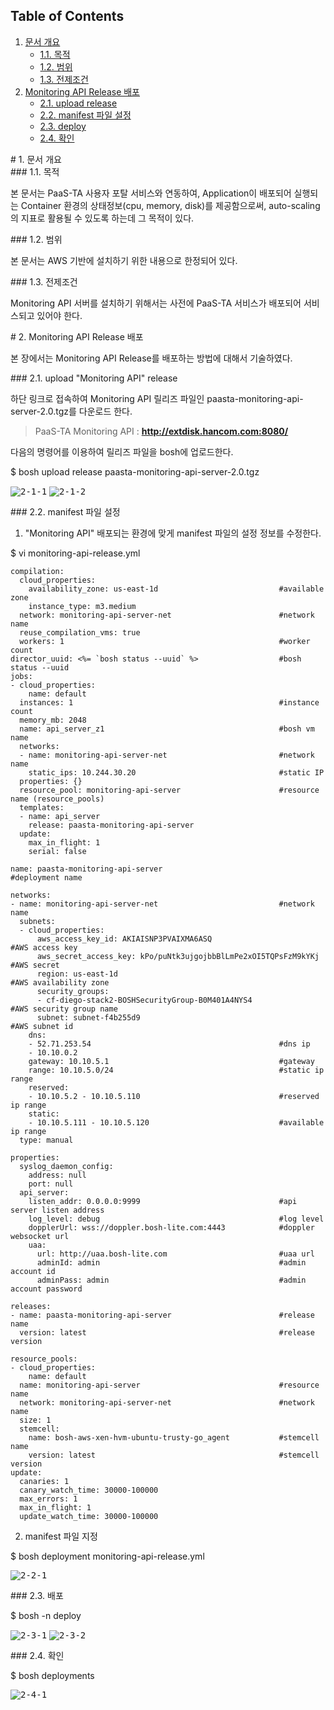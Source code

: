 ## Table of Contents
1. [문서 개요](#1)
     * [1.1. 목적](#2)
     * [1.2. 범위](#3)
     * [1.3. 전제조건](#4)
2. [Monitoring API Release 배포](#5)
     * [2.1.  upload release](#6)
     * [2.2.  manifest 파일 설정](#7)
     * [2.3.  deploy](#8)
     * [2.4.  확인](#9)

<div id='1'></div>
# 1. 문서 개요

<div id='2'></div>
### 1.1. 목적
      
본 문서는 PaaS-TA 사용자 포탈 서비스와 연동하여, Application이 배포되어 실행되는 Container 환경의 상태정보(cpu, memory, disk)를 제공함으로써, auto-scaling의 지표로 활용될 수 있도록 하는데 그 목적이 있다.

<div id='3'></div>
### 1.2. 범위
      
본 문서는 AWS 기반에 설치하기 위한 내용으로 한정되어 있다.

<div id='4'></div>
### 1.3. 전제조건
      
Monitoring API 서버를 설치하기 위해서는 사전에 PaaS-TA 서비스가 배포되어 서비스되고 있어야 한다.

<div id='5'></div>
# 2.  Monitoring API Release 배포

본 장에서는 Monitoring API Release를 배포하는 방법에 대해서 기술하였다.

<div id='6'></div>
### 2.1.  upload "Monitoring API" release

하단 링크로 접속하여 Monitoring API 릴리즈 파일인 paasta-monitoring-api-server-2.0.tgz를 다운로드 한다. 

>PaaS-TA Monitoring API : **<http://extdisk.hancom.com:8080/>**

다음의 명령어를 이용하여 릴리즈 파일을 bosh에 업로드한다.

$ bosh upload release paasta-monitoring-api-server-2.0.tgz

<kbd>![2-1-1]</kbd>
<kbd>![2-1-2]</kbd>

<div id='7'></div>
### 2.2.  manifest 파일 설정

1. "Monitoring API" 배포되는 환경에 맞게 manifest 파일의 설정 정보를 수정한다.

$ vi monitoring-api-release.yml

```
compilation:
  cloud_properties:
    availability_zone: us-east-1d							#available zone
    instance_type: m3.medium
  network: monitoring-api-server-net						#network name
  reuse_compilation_vms: true
  workers: 1												#worker count
director_uuid: <%= `bosh status --uuid` %>					#bosh status --uuid 
jobs:
- cloud_properties:
    name: default
  instances: 1												#instance count
  memory_mb: 2048
  name: api_server_z1										#bosh vm name
  networks:
  - name: monitoring-api-server-net							#network name
    static_ips: 10.244.30.20								#static IP
  properties: {}
  resource_pool: monitoring-api-server						#resource name (resource_pools)
  templates:
  - name: api_server
    release: paasta-monitoring-api-server
  update:
    max_in_flight: 1
    serial: false

name: paasta-monitoring-api-server							#deployment name

networks:
- name: monitoring-api-server-net							#network name
  subnets:
  - cloud_properties:
      aws_access_key_id: AKIAISNP3PVAIXMA6ASQ							#AWS access key
      aws_secret_access_key: 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	#AWS secret 
      region: us-east-1d												#AWS availability zone
      security_groups:		
      - cf-diego-stack2-BOSHSecurityGroup-B0M401A4NYS4 					#AWS security group name
      subnet: subnet-f4b255d9											#AWS subnet id
    dns:
    - 52.71.253.54											#dns ip
    - 10.10.0.2
    gateway: 10.10.5.1										#gateway 
    range: 10.10.5.0/24										#static ip range
    reserved:		
    - 10.10.5.2 - 10.10.5.110								#reserved ip range
    static:
    - 10.10.5.111 - 10.10.5.120								#available ip range
  type: manual

properties:
  syslog_daemon_config:
    address: null
    port: null
  api_server:
    listen_addr: 0.0.0.0:9999								#api server listen address
    log_level: debug										#log level
    dopplerUrl: wss://doppler.bosh-lite.com:4443			#doppler websocket url
    uaa:
      url: http://uaa.bosh-lite.com							#uaa url
      adminId: admin										#admin account id
      adminPass: admin										#admin account password

releases:
- name: paasta-monitoring-api-server						#release name
  version: latest											#release version

resource_pools:
- cloud_properties:
    name: default
  name: monitoring-api-server								#resource name
  network: monitoring-api-server-net						#network name
  size: 1
  stemcell:
    name: bosh-aws-xen-hvm-ubuntu-trusty-go_agent			#stemcell name
    version: latest											#stemcell version
update:
  canaries: 1
  canary_watch_time: 30000-100000
  max_errors: 1
  max_in_flight: 1
  update_watch_time: 30000-100000
```

2. manifest 파일 지정

$ bosh deployment monitoring-api-release.yml

<kbd>![2-2-1]</kbd>

<div id='8'></div>
### 2.3.  배포

$ bosh -n deploy 

<kbd>![2-3-1]</kbd>
<kbd>![2-3-2]</kbd>

<div id='9'></div>
### 2.4.  확인

$ bosh deployments 

<kbd>![2-4-1]</kbd>


[2-1-1]:images/monitoring-api/2-1-1.png
[2-1-2]:images/monitoring-api/2-1-2.png
[2-2-1]:images/monitoring-api/2-2-1.png
[2-3-1]:images/monitoring-api/2-3-1.png
[2-3-2]:images/monitoring-api/2-3-2.png
[2-4-1]:images/monitoring-api/2-4-1.png
